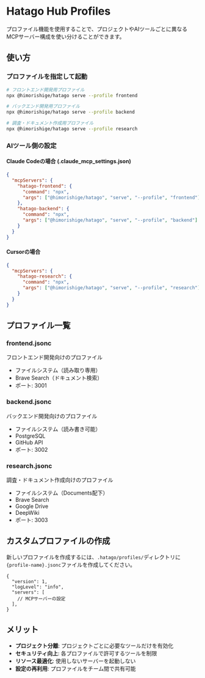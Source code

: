 # Hatago Hub Profiles

プロファイル機能を使用することで、プロジェクトやAIツールごとに異なるMCPサーバー構成を使い分けることができます。

## 使い方

### プロファイルを指定して起動

```bash
# フロントエンド開発用プロファイル
npx @himorishige/hatago serve --profile frontend

# バックエンド開発用プロファイル
npx @himorishige/hatago serve --profile backend

# 調査・ドキュメント作成用プロファイル
npx @himorishige/hatago serve --profile research
```

### AIツール側の設定

#### Claude Codeの場合 (.claude_mcp_settings.json)

```json
{
  "mcpServers": {
    "hatago-frontend": {
      "command": "npx",
      "args": ["@himorishige/hatago", "serve", "--profile", "frontend"]
    },
    "hatago-backend": {
      "command": "npx",
      "args": ["@himorishige/hatago", "serve", "--profile", "backend"]
    }
  }
}
```

#### Cursorの場合

```json
{
  "mcpServers": {
    "hatago-research": {
      "command": "npx",
      "args": ["@himorishige/hatago", "serve", "--profile", "research"]
    }
  }
}
```

## プロファイル一覧

### frontend.jsonc

フロントエンド開発向けのプロファイル

- ファイルシステム（読み取り専用）
- Brave Search（ドキュメント検索）
- ポート: 3001

### backend.jsonc

バックエンド開発向けのプロファイル

- ファイルシステム（読み書き可能）
- PostgreSQL
- GitHub API
- ポート: 3002

### research.jsonc

調査・ドキュメント作成向けのプロファイル

- ファイルシステム（Documents配下）
- Brave Search
- Google Drive
- DeepWiki
- ポート: 3003

## カスタムプロファイルの作成

新しいプロファイルを作成するには、`.hatago/profiles/`ディレクトリに`{profile-name}.jsonc`ファイルを作成してください。

```jsonc
{
  "version": 1,
  "logLevel": "info",
  "servers": [
    // MCPサーバーの設定
  ],
}
```

## メリット

- **プロジェクト分離**: プロジェクトごとに必要なツールだけを有効化
- **セキュリティ向上**: 各プロファイルで許可するツールを制限
- **リソース最適化**: 使用しないサーバーを起動しない
- **設定の再利用**: プロファイルをチーム間で共有可能
